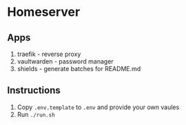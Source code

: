 # Homeserver

## Apps

1. traefik - reverse proxy
2. vaultwarden - password manager
3. shields - generate batches for README.md

## Instructions

1. Copy `.env.template` to `.env` and provide your own vaules
2. Run `./run.sh`
